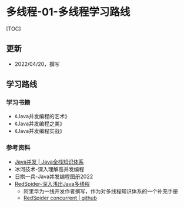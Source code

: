 # 多线程-01-多线程学习路线


[TOC]


## 更新
* 2022/04/20，撰写




## 学习路线

### 学习书籍
* 《Java并发编程的艺术》
* 《Java并发编程之美》
* 《Java并发编程实战》



### 参考资料
* [Java并发 | Java全栈知识体系](https://www.pdai.tech/md/java/thread/java-thread-x-overview.html)
* 冰河技术-深入理解高并发编程
* 日拱一兵-Java并发编程图册2022
* [RedSpider-深入浅出Java多线程](http://concurrent.redspider.group/RedSpider.html)
    - 阿里华为一线开发作者撰写，作为对多线程知识体系的一个补充手册
    - [RedSpider concurrent | github](https://github.com/RedSpider1/concurrent)










